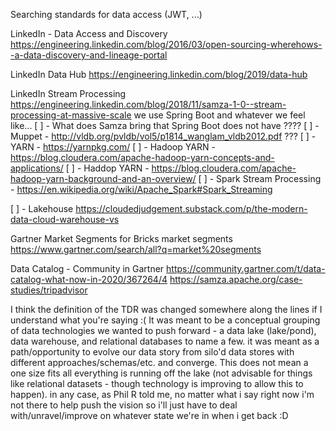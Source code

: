 

Searching standards for data access (JWT, ...)

LinkedIn - Data Access and Discovery
https://engineering.linkedin.com/blog/2016/03/open-sourcing-wherehows--a-data-discovery-and-lineage-portal

LinkedIn Data Hub
https://engineering.linkedin.com/blog/2019/data-hub

LinkedIn Stream Processing
https://engineering.linkedin.com/blog/2018/11/samza-1-0--stream-processing-at-massive-scale
we use Spring Boot and whatever we feel like...
[ ] - What does Samza bring that Spring Boot does not have ????
[ ] - Muppet - http://vldb.org/pvldb/vol5/p1814_wanglam_vldb2012.pdf ???
[ ]  - YARN - https://yarnpkg.com/
[ ] - Hadoop YARN - https://blog.cloudera.com/apache-hadoop-yarn-concepts-and-applications/
[ ] - Haddop YARN - https://blog.cloudera.com/apache-hadoop-yarn-background-and-an-overview/
[ ] - Spark Stream Processing - https://en.wikipedia.org/wiki/Apache_Spark#Spark_Streaming

[ ] - Lakehouse https://cloudedjudgement.substack.com/p/the-modern-data-cloud-warehouse-vs



Gartner Market Segments for Bricks
market segments
https://www.gartner.com/search/all?q=market%20segments

Data Catalog - Community in Gartner
https://community.gartner.com/t/data-catalog-what-now-in-2020/367264/4
https://samza.apache.org/case-studies/tripadvisor


I think the definition of the TDR was changed somewhere along the lines if I understand what you're saying :(
It was meant to be a conceptual grouping of data technologies we wanted to push forward - a data lake (lake/pond), data warehouse, and relational databases to name a few. it was meant as a path/opportunity to evolve our data story from silo'd data stores with different approaches/schemas/etc. and converge. This does not mean a one size fits all everything is running off the lake (not advisable for things like relational datasets - though technology is improving to allow this to happen). in any case, as Phil R told me, no matter what i say right now i'm not there to help push the vision so i'll just have to deal with/unravel/improve on whatever state we're in when i get back :D
